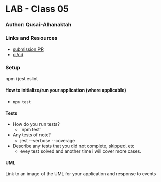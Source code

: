 # LAB - Class 05

### Author: Qusai-Alhanaktah

### Links and Resources

- [submission PR](https://github.com/401-advanced-javascript-qusaiAlhanaktah/lab-04/pull/1)
- [ci/cd](https://github.com/401-advanced-javascript-qusaiAlhanaktah/lab-04/actions)

### Setup
npm i jest eslint

#### How to initialize/run your application (where applicable)

- `npm test`

#### Tests

- How do you run tests?
     - 'npm test'
- Any tests of note?
     - jest --verbose --coverage
- Describe any tests that you did not complete, skipped, etc
     - evey test solved and another time i will cover more cases.
#### UML
Link to an image of the UML for your application and response to events